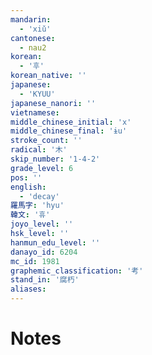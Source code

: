```yaml
---
mandarin:
  - 'xiǔ'
cantonese:
  - nau2
korean:
  - '후'
korean_native: ''
japanese:
  - 'KYUU'
japanese_nanori: ''
vietnamese:
middle_chinese_initial: 'x'
middle_chinese_final: 'ɨu'
stroke_count: ''
radical: '木'
skip_number: '1-4-2'
grade_level: 6
pos: ''
english:
  - 'decay'
羅馬字: 'hyu'
韓文: '휴'
joyo_level: ''
hsk_level: ''
hanmun_edu_level: ''
danayo_id: 6204
mc_id: 1981
graphemic_classification: '考'
stand_in: '腐朽'
aliases:
---
```


# Notes
